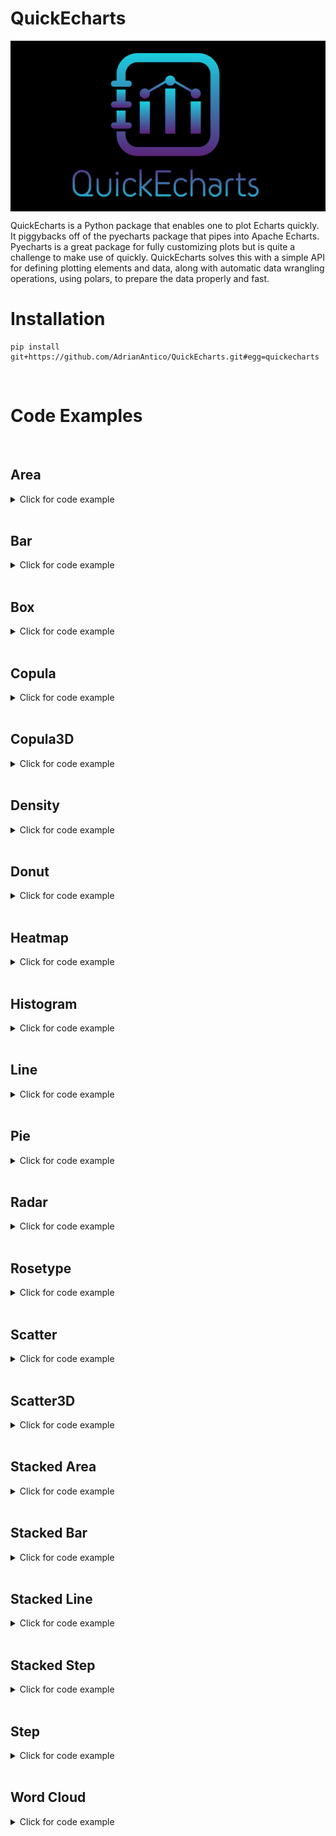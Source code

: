 # QuickEcharts

<img src="https://github.com/AdrianAntico/QuickEcharts/blob/main/QuickEcharts/Images/Logo.PNG" align="center" width="800" />

QuickEcharts is a Python package that enables one to plot Echarts quickly. It piggybacks off of the pyecharts package that pipes into Apache Echarts. Pyecharts is a great package for fully customizing plots but is quite a challenge to make use of quickly. QuickEcharts solves this with a simple API for defining plotting elements and data, along with automatic data wrangling operations, using polars, to prepare the data properly and fast.

# Installation
```
pip install git+https://github.com/AdrianAntico/QuickEcharts.git#egg=quickecharts
```

<br>

# Code Examples

<br>

## Area

<details><summary>Click for code example</summary>

```python
# Environment
import pkg_resources
import polars as pl
from QuickEcharts import Charts
from pyecharts.globals import CurrentConfig, NotebookType 
CurrentConfig.NOTEBOOK_TYPE = 'jupyter_lab'

# Pull Data from Package
FilePath = pkg_resources.resource_filename('QuickEcharts', 'datasets/FakeBevData.csv')
data = pl.read_csv(FilePath)

p1 = Charts.Area(
  dt = data,
  PreAgg = False,
  YVar = 'Daily Liters',
  XVar = 'Date',
  GroupVar = None,
  FacetRows = 1,
  FacetCols = 1,
  FacetLevels = None,
  AggMethod = 'sum',
  YVarTrans = "Identity",
  RenderHTML = False,
  GradientColor1 = '#c812ca',
  GradientColor2 = '#123fed0d',
  LineWidth = 2,
  Symbol = "emptyCircle",
  ShowLabels = False,
  LabelPosition = "top",
  Title = 'Area Plot',
  TitleColor = "#fff",
  TitleFontSize = 20,
  SubTitle = None,
  SubTitleColor = "#fff",
  SubTitleFontSize = 12,
  AxisPointerType = 'cross',
  YAxisTitle = None,
  YAxisNameLocation = 'middle',
  YAxisNameGap = 70,
  XAxisTitle = 'Date',
  XAxisNameLocation = 'middle',
  XAxisNameGap = 42,
  Theme = 'wonderland',
  Legend = 'right',
  LegendPosRight = '0%',
  LegendPosTop = '15%',
  ToolBox = True,
  Brush = True,
  DataZoom = True,
  VerticalLine = None,
  VerticalLineName = 'Line Name',
  HorizontalLine = None,
  HorizontalLineName = 'Line Name')

# Needed to display
p1.load_javascript()
p1.render_notebook()
```

<img src="https://github.com/AdrianAntico/QuickEcharts/blob/main/QuickEcharts/Images/Area.PNG" align="center" width="800" />


```python
# Environment
import pkg_resources
import polars as pl
from QuickEcharts import Charts
from pyecharts.globals import CurrentConfig, NotebookType 
CurrentConfig.NOTEBOOK_TYPE = 'jupyter_lab'

# Pull Data from Package
FilePath = pkg_resources.resource_filename('QuickEcharts', 'datasets/FakeBevData.csv')
data = pl.read_csv(FilePath)

# Create Plot in Jupyter Lab
p1 = Charts.Area(
  dt = data,
  PreAgg = False,
  YVar = 'Daily Liters',
  XVar = 'Date',
  GroupVar = 'Brand',
  FacetRows = 1,
  FacetCols = 1,
  FacetLevels = None,
  AggMethod = 'sum',
  YVarTrans = "Identity",
  RenderHTML = False,
  GradientColor1 = '#c812ca',
  GradientColor2 = '#123fed0d',
  LineWidth = 2,
  Symbol = "emptyCircle",
  ShowLabels = False,
  LabelPosition = "top",
  Title = 'Area Plot',
  TitleColor = "#fff",
  TitleFontSize = 20,
  SubTitle = None,
  SubTitleColor = "#fff",
  SubTitleFontSize = 12,
  AxisPointerType = 'cross',
  YAxisTitle = None,
  YAxisNameLocation = 'middle',
  YAxisNameGap = 70,
  XAxisTitle = 'Date',
  XAxisNameLocation = 'middle',
  XAxisNameGap = 42,
  Theme = 'wonderland',
  Legend = 'right',
  LegendPosRight = '0%',
  LegendPosTop = '15%',
  ToolBox = True,
  Brush = True,
  DataZoom = True,
  VerticalLine = None,
  VerticalLineName = 'Line Name',
  HorizontalLine = None,
  HorizontalLineName = 'Line Name')

# Needed to display
p1.load_javascript()
p1.render_notebook()
```

<img src="https://github.com/AdrianAntico/QuickEcharts/blob/main/QuickEcharts/Images/Area_GroupVar.PNG" align="center" width="800" />

```python
# Environment
import pkg_resources
import polars as pl
from QuickEcharts import Charts
from pyecharts.globals import CurrentConfig, NotebookType 
CurrentConfig.NOTEBOOK_TYPE = 'jupyter_lab'

# Pull Data from Package
FilePath = pkg_resources.resource_filename('QuickEcharts', 'datasets/FakeBevData.csv')
data = pl.read_csv(FilePath)

# Create Plot in Jupyter Lab
p1 = Charts.Area(
  dt = data,
  PreAgg = False,
  YVar = 'Daily Liters',
  XVar = 'Date',
  GroupVar = 'Brand',
  FacetRows = 2,
  FacetCols = 2,
  FacetLevels = None,
  AggMethod = 'sum',
  YVarTrans = "Identity",
  RenderHTML = False,
  GradientColor1 = '#c812ca',
  GradientColor2 = '#123fed0d',
  LineWidth = 2,
  Symbol = "emptyCircle",
  ShowLabels = False,
  LabelPosition = "top",
  Title = 'Area Plot',
  TitleColor = "#fff",
  TitleFontSize = 20,
  SubTitle = None,
  SubTitleColor = "#fff",
  SubTitleFontSize = 12,
  AxisPointerType = 'cross',
  YAxisTitle = None,
  YAxisNameLocation = 'middle',
  YAxisNameGap = 70,
  XAxisTitle = 'Date',
  XAxisNameLocation = 'middle',
  XAxisNameGap = 42,
  Theme = 'wonderland',
  Legend = 'right',
  LegendPosRight = '0%',
  LegendPosTop = '15%',
  ToolBox = True,
  Brush = True,
  DataZoom = True,
  VerticalLine = None,
  VerticalLineName = 'Line Name',
  HorizontalLine = None,
  HorizontalLineName = 'Line Name')

# Needed to display
p1.load_javascript()
p1.render_notebook()
```

<img src="https://github.com/AdrianAntico/QuickEcharts/blob/main/QuickEcharts/Images/Area_Facet.PNG" align="center" width="800" />

</details>

<br>

## Bar

<details><summary>Click for code example</summary>

```python
# Environment
import pkg_resources
import polars as pl
from QuickEcharts import Charts
from pyecharts.globals import CurrentConfig, NotebookType 
CurrentConfig.NOTEBOOK_TYPE = 'jupyter_lab'

# Pull Data from Package
FilePath = "C:/Users/Bizon/Documents/GitHub/rappwd/FakeBevData.csv"
data = pl.read_csv(FilePath)

# Create Plot in Jupyter Lab
p1 = Bar(
  dt = data,
  PreAgg = False,
  YVar = 'Daily Liters',
  XVar = 'Date',
  GroupVar = None,
  FacetCols = 1,
  FacetRows = 1,
  AggMethod = 'sum',
  YVarTrans = "Identity",
  RenderHTML = False,
  ShowLabels = False,
  LabelPosition = "top",
  Title = 'Bar Plot',
  TitleColor = "#fff",
  TitleFontSize = 20,
  SubTitle = None,
  SubTitleColor = "#fff",
  SubTitleFontSize = 12,
  AxisPointerType = 'cross',
  YAxisTitle = 'Daily Liters',
  YAxisNameLocation = 'middle',
  YAxisNameGap = 70,
  XAxisTitle = 'Date',
  XAxisNameLocation = 'middle',
  XAxisNameGap = 42,
  Theme = 'wonderland',
  Legend = 'top',
  LegendPosRight = '0%',
  LegendPosTop = '15%',
  ToolBox = True,
  Brush = True,
  DataZoom = True,
  VerticalLine = None,
  VerticalLineName = 'Line Name',
  HorizontalLine = None,
  HorizontalLineName = 'Line Name')

# Needed to display
p1.load_javascript()
p1.render_notebook()
```

<img src="https://github.com/AdrianAntico/QuickEcharts/blob/main/QuickEcharts/Images/Bar.PNG" align="center" width="800" />


```python
# Environment
import pkg_resources
import polars as pl
from QuickEcharts import Charts
from pyecharts.globals import CurrentConfig, NotebookType 
CurrentConfig.NOTEBOOK_TYPE = 'jupyter_lab'

# Pull Data from Package
FilePath = "C:/Users/Bizon/Documents/GitHub/rappwd/FakeBevData.csv"
data = pl.read_csv(FilePath)

# Create Plot in Jupyter Lab
p1 = Bar(
  dt = data,
  PreAgg = False,
  YVar = 'Daily Liters',
  XVar = 'Date',
  GroupVar = 'Brand',
  FacetCols = 1,
  FacetRows = 1,
  AggMethod = 'sum',
  YVarTrans = "Identity",
  RenderHTML = False,
  ShowLabels = False,
  LabelPosition = "top",
  Title = 'Bar Plot',
  TitleColor = "#fff",
  TitleFontSize = 20,
  SubTitle = None,
  SubTitleColor = "#fff",
  SubTitleFontSize = 12,
  AxisPointerType = 'cross',
  YAxisTitle = 'Daily Liters',
  YAxisNameLocation = 'middle',
  YAxisNameGap = 70,
  XAxisTitle = 'Date',
  XAxisNameLocation = 'middle',
  XAxisNameGap = 42,
  Theme = 'wonderland',
  Legend = 'top',
  LegendPosRight = '0%',
  LegendPosTop = '15%',
  ToolBox = True,
  Brush = True,
  DataZoom = True,
  VerticalLine = None,
  VerticalLineName = 'Line Name',
  HorizontalLine = None,
  HorizontalLineName = 'Line Name')

# Needed to display
p1.load_javascript()
p1.render_notebook()
```

<img src="https://github.com/AdrianAntico/QuickEcharts/blob/main/QuickEcharts/Images/Bar_GroupVar.PNG" align="center" width="800" />



```python
# Environment
import pkg_resources
import polars as pl
from QuickEcharts import Charts
from pyecharts.globals import CurrentConfig, NotebookType 
CurrentConfig.NOTEBOOK_TYPE = 'jupyter_lab'

# Pull Data from Package
FilePath = "C:/Users/Bizon/Documents/GitHub/rappwd/FakeBevData.csv"
data = pl.read_csv(FilePath)

# Create Plot in Jupyter Lab
p1 = Bar(
  dt = data,
  PreAgg = False,
  YVar = 'Daily Liters',
  XVar = 'Date',
  GroupVar = 'Brand',
  FacetCols = 2,
  FacetRows = 2,
  AggMethod = 'sum',
  YVarTrans = "Identity",
  RenderHTML = False,
  ShowLabels = False,
  LabelPosition = "top",
  Title = 'Bar Plot',
  TitleColor = "#fff",
  TitleFontSize = 20,
  SubTitle = None,
  SubTitleColor = "#fff",
  SubTitleFontSize = 12,
  AxisPointerType = 'cross',
  YAxisTitle = 'Daily Liters',
  YAxisNameLocation = 'middle',
  YAxisNameGap = 70,
  XAxisTitle = 'Date',
  XAxisNameLocation = 'middle',
  XAxisNameGap = 42,
  Theme = 'wonderland',
  Legend = 'top',
  LegendPosRight = '0%',
  LegendPosTop = '15%',
  ToolBox = True,
  Brush = True,
  DataZoom = True,
  VerticalLine = None,
  VerticalLineName = 'Line Name',
  HorizontalLine = None,
  HorizontalLineName = 'Line Name')

# Needed to display
p1.load_javascript()
p1.render_notebook()
```

<img src="https://github.com/AdrianAntico/QuickEcharts/blob/main/QuickEcharts/Images/Bar_Facet.PNG" align="center" width="800" />

</details>


<br>

## Box

<details><summary>Click for code example</summary>

```python
# Environment
import pkg_resources
import polars as pl
from QuickEcharts import Charts
from pyecharts.globals import CurrentConfig, NotebookType 
CurrentConfig.NOTEBOOK_TYPE = 'jupyter_lab'

# Pull Data from Package
FilePath = "C:/Users/Bizon/Documents/GitHub/rappwd/FakeBevData.csv"
data = pl.read_csv(FilePath)

# Create Plot in Jupyter Lab
p1 = Charts.BoxPlot(
  dt = data,
  SampleSize = 100000,
  YVar = 'Daily Liters',
  GroupVar = 'Brand',
  YVarTrans = "logmin",
  FlipAxis = False,
  RenderHTML = False,
  Title = 'Box Plot',
  TitleColor = "#fff",
  TitleFontSize = 20,
  SubTitle = None,
  SubTitleColor = "#fff",
  SubTitleFontSize = 12,
  AxisPointerType = 'cross',
  YAxisTitle = None,
  YAxisNameLocation = 'middle',
  YAxisNameGap = 42,
  XAxisTitle = None,
  XAxisNameLocation = 'middle',
  XAxisNameGap = 42,
  Theme = 'wonderland',
  Legend = None,
  LegendPosRight = '0%',
  LegendPosTop = '5%',
  ToolBox = True,
  Brush = True,
  DataZoom = True,
  HorizontalLine = None,
  HorizontalLineName = 'Line Name')

# Needed to display
p1.load_javascript()
p1.render_notebook()
```

<img src="https://github.com/AdrianAntico/QuickEcharts/blob/main/QuickEcharts/Images/Boxplot.PNG" align="center" width="800" />

</details>


<br>

## Copula

<details><summary>Click for code example</summary>

```python
# Environment
import pkg_resources
import polars as pl
from QuickEcharts import Charts
from pyecharts.globals import CurrentConfig, NotebookType 
CurrentConfig.NOTEBOOK_TYPE = 'jupyter_lab'

import polars as pl
FilePath = "C:/Users/Bizon/Documents/GitHub/rappwd/FakeBevData.csv"
data = pl.read_csv(FilePath)

# Create plot
p1 = Charts.Copula(
  dt = data,
  SampleSize = 15000,
  YVar = 'Daily Liters',
  XVar = 'Daily Units',
  GroupVar = None,
  FacetRows = 2,
  FacetCols = 2,
  FacetLevels = None,
  AggMethod = 'mean',
  RenderHTML = False,
  LineWidth = 2,
  Symbol = "emptyCircle",
  SymbolSize = 2,
  ShowLabels = False,
  LabelPosition = "top",
  Title = 'Copula Plot',
  TitleColor = "#fff",
  TitleFontSize = 20,
  SubTitle = None,
  SubTitleColor = "#fff",
  SubTitleFontSize = 10,
  AxisPointerType = 'cross',
  YAxisTitle = 'Daily Liters',
  YAxisNameLocation = 'end',
  YAxisNameGap = 15,
  XAxisTitle = 'Daily Units',
  XAxisNameLocation = 'end',
  XAxisNameGap = 10,
  Theme = 'wonderland',
  Legend = 'top',
  LegendPosRight = '0%',
  LegendPosTop = '5%',
  ToolBox = True,
  Brush = True,
  DataZoom = True,
  VerticalLine = None,
  VerticalLineName = 'Line Name',
  HorizontalLine = None,
  HorizontalLineName = 'Line Name')

c.load_javascript()
c.render_notebook()
```

<img src="https://github.com/AdrianAntico/QuickEcharts/blob/main/QuickEcharts/Images/Copula.PNG" align="center" width="800" />


```python
# Environment
import pkg_resources
import polars as pl
from QuickEcharts import Charts
from pyecharts.globals import CurrentConfig, NotebookType 
CurrentConfig.NOTEBOOK_TYPE = 'jupyter_lab'

import polars as pl
FilePath = "C:/Users/Bizon/Documents/GitHub/rappwd/FakeBevData.csv"
data = pl.read_csv(FilePath)

# Create plot
p1 = Charts.Copula(
  dt = data,
  SampleSize = 15000,
  YVar = 'Daily Liters',
  XVar = 'Daily Units',
  GroupVar = 'Brand',
  FacetRows = 1,
  FacetCols = 1,
  FacetLevels = None,
  AggMethod = 'mean',
  RenderHTML = False,
  LineWidth = 2,
  Symbol = "emptyCircle",
  SymbolSize = 2,
  ShowLabels = False,
  LabelPosition = "top",
  Title = 'Copula Plot',
  TitleColor = "#fff",
  TitleFontSize = 20,
  SubTitle = None,
  SubTitleColor = "#fff",
  SubTitleFontSize = 10,
  AxisPointerType = 'cross',
  YAxisTitle = 'Daily Liters',
  YAxisNameLocation = 'end',
  YAxisNameGap = 15,
  XAxisTitle = 'Daily Units',
  XAxisNameLocation = 'end',
  XAxisNameGap = 10,
  Theme = 'wonderland',
  Legend = 'right',
  LegendPosRight = '0%',
  LegendPosTop = '5%',
  ToolBox = True,
  Brush = True,
  DataZoom = True,
  VerticalLine = None,
  VerticalLineName = 'Line Name',
  HorizontalLine = None,
  HorizontalLineName = 'Line Name')

c.load_javascript()
c.render_notebook()
```

<img src="https://github.com/AdrianAntico/QuickEcharts/blob/main/QuickEcharts/Images/Copula_GroupVar.PNG" align="center" width="800" />


```python
# Environment
import pkg_resources
import polars as pl
from QuickEcharts import Charts
from pyecharts.globals import CurrentConfig, NotebookType 
CurrentConfig.NOTEBOOK_TYPE = 'jupyter_lab'

import polars as pl
FilePath = "C:/Users/Bizon/Documents/GitHub/rappwd/FakeBevData.csv"
data = pl.read_csv(FilePath)

# Create plot
p1 = Charts.Copula(
  dt = data,
  SampleSize = 15000,
  YVar = 'Daily Liters',
  XVar = 'Daily Units',
  GroupVar = 'Brand',
  FacetRows = 2,
  FacetCols = 2,
  FacetLevels = None,
  AggMethod = 'mean',
  RenderHTML = False,
  LineWidth = 2,
  Symbol = "emptyCircle",
  SymbolSize = 2,
  ShowLabels = False,
  LabelPosition = "top",
  Title = 'Copula Plot',
  TitleColor = "#fff",
  TitleFontSize = 20,
  SubTitle = None,
  SubTitleColor = "#fff",
  SubTitleFontSize = 10,
  AxisPointerType = 'cross',
  YAxisTitle = 'Daily Liters',
  YAxisNameLocation = 'end',
  YAxisNameGap = 15,
  XAxisTitle = 'Daily Units',
  XAxisNameLocation = 'end',
  XAxisNameGap = 10,
  Theme = 'wonderland',
  Legend = 'top',
  LegendPosRight = '0%',
  LegendPosTop = '5%',
  ToolBox = True,
  Brush = True,
  DataZoom = True,
  VerticalLine = None,
  VerticalLineName = 'Line Name',
  HorizontalLine = None,
  HorizontalLineName = 'Line Name')

c.load_javascript()
c.render_notebook()
```

<img src="https://github.com/AdrianAntico/QuickEcharts/blob/main/QuickEcharts/Images/Copula_Facet.PNG" align="center" width="800" />

</details>


<br>


## Copula3D

<details><summary>Click for code example</summary>

```python
# Environment
import pkg_resources
import polars as pl
from QuickEcharts import Charts
from pyecharts.globals import CurrentConfig, NotebookType 
CurrentConfig.NOTEBOOK_TYPE = 'jupyter_lab'

# Get data
import polars as pl
FilePath = "C:/Users/Bizon/Documents/GitHub/rappwd/FakeBevData.csv"
data = pl.read_csv(FilePath)

# Build Plot
p1 = Charts.Copula3D(
  dt = data,
  SampleSize = 15000,
  YVar = 'Daily Liters',
  XVar = 'Daily Units',
  ZVar = 'Daily Margin',
  ColorMapVar = "ZVar",
  AggMethod = 'mean',
  RenderHTML = False,
  SymbolSize = 6)

p1.load_javascript()
p1.render_notebook()
```

<img src="https://github.com/AdrianAntico/QuickEcharts/blob/main/QuickEcharts/Images/Copula3D.PNG" align="center" width="800" />

</details>


<br>

## Density

<details><summary>Click for code example</summary>

```python

# Environment
import pkg_resources
import polars as pl
from QuickEcharts import Charts
from pyecharts.globals import CurrentConfig, NotebookType 
CurrentConfig.NOTEBOOK_TYPE = 'jupyter_lab'

# Pull Data from Package
FilePath = "C:/Users/Bizon/Documents/GitHub/rappwd/FakeBevData.csv"
data = pl.read_csv(FilePath)

# Create Plot in Jupyter Lab
p1 = Charts.Density(
  dt = data,
  SampleSize = 100000,
  YVar = "Daily Liters",
  GroupVar = None,
  FacetRows = 2,
  FacetCols = 2,
  FacetLevels = None,
  YVarTrans = "sqrt",
  LineWidth = 1,
  FillOpacity = 0.75,
  RenderHTML = False,
  Title = 'Density Plot',
  TitleColor = "#fff",
  TitleFontSize = 20,
  SubTitle = None,
  SubTitleColor = "#fff",
  SubTitleFontSize = 12,
  XAxisTitle = 'Daily Liters Buckets',
  XAxisNameLocation = 'middle',
  XAxisNameGap = 42,
  Theme = 'macarons',
  Legend = 'top',
  LegendPosRight = '0%',
  LegendPosTop = '15%',
  ToolBox = True,
  Brush = True,
  DataZoom = True,
  VerticalLine = 35,
  VerticalLineName = "Xaxis Value",
  HorizontalLine = 45000,
  HorizontalLineName = 'Yaxis Value')

# Needed to display
p1.load_javascript()
p1.render_notebook()

```

<img src="https://github.com/AdrianAntico/QuickEcharts/blob/main/QuickEcharts/Images/Density.PNG" align="center" width="800" />


```python
# Environment
import pkg_resources
import polars as pl
from QuickEcharts import Charts
from pyecharts.globals import CurrentConfig, NotebookType 
CurrentConfig.NOTEBOOK_TYPE = 'jupyter_lab'

# Pull Data from Package
FilePath = "C:/Users/Bizon/Documents/GitHub/rappwd/FakeBevData.csv"
data = pl.read_csv(FilePath)

# Create Plot in Jupyter Lab
p1 = Charts.Density(
  dt = data,
  SampleSize = 100000,
  YVar = "Daily Liters",
  GroupVar = 'Brand',
  FacetRows = 2,
  FacetCols = 2,
  FacetLevels = None,
  YVarTrans = "sqrt",
  LineWidth = 1,
  FillOpacity = 0.75,
  RenderHTML = False,
  Title = 'Density Plot',
  TitleColor = "#fff",
  TitleFontSize = 20,
  SubTitle = None,
  SubTitleColor = "#fff",
  SubTitleFontSize = 12,
  XAxisTitle = 'Daily Liters Buckets',
  XAxisNameLocation = 'middle',
  XAxisNameGap = 42,
  Theme = 'macarons',
  Legend = 'top',
  LegendPosRight = '0%',
  LegendPosTop = '15%',
  ToolBox = True,
  Brush = True,
  DataZoom = True,
  VerticalLine = 35,
  VerticalLineName = "Xaxis Value",
  HorizontalLine = 45000,
  HorizontalLineName = 'Yaxis Value')

# Needed to display
p1.load_javascript()
p1.render_notebook()
```

<img src="https://github.com/AdrianAntico/QuickEcharts/blob/main/QuickEcharts/Images/Density_Facet.PNG" align="center" width="800" />

</details>

<br>

## Donut

<details><summary>Click for code example</summary>

```python
# Environment
import pkg_resources
import polars as pl
from QuickEcharts import Charts
from pyecharts.globals import CurrentConfig, NotebookType 
CurrentConfig.NOTEBOOK_TYPE = 'jupyter_lab'

# Pull Data from Package
FilePath = "C:/Users/Bizon/Documents/GitHub/rappwd/FakeBevData.csv"
data = pl.read_csv(FilePath)

# Create Plot in Jupyter Lab
p1 = Charts.Donut(
  dt = data,
  PreAgg = False,
  YVar = 'Daily Liters',
  GroupVar = 'Brand',
  AggMethod = 'count',
  YVarTrans = "Identity",
  RenderHTML = False,
  Title = 'Donut Chart',
  TitleColor = "#fff",
  TitleFontSize = 20,
  SubTitle = None,
  SubTitleColor = "#fff",
  SubTitleFontSize = 12,
  Theme = 'wonderland',
  Legend = None,
  LegendPosRight = '0%',
  LegendPosTop = '5%')

# Needed to display
p1.load_javascript()
p1.render_notebook()
```

<img src="https://github.com/AdrianAntico/QuickEcharts/blob/main/QuickEcharts/Images/Donut.PNG" align="center" width="800" />

</details>


<br>


## Heatmap

<details><summary>Click for code example</summary>

```python
# Environment
import pkg_resources
import polars as pl
from QuickEcharts import Charts
from pyecharts.globals import CurrentConfig, NotebookType 
CurrentConfig.NOTEBOOK_TYPE = 'jupyter_lab'

# Pull Data from Package
FilePath = "C:/Users/Bizon/Documents/GitHub/rappwd/FakeBevData.csv"
data = pl.read_csv(FilePath)

# Create Plot in Jupyter Lab
p1 = Heatmap(
  dt = data,
  PreAgg = False,
  YVar = 'Brand',
  XVar = 'Category',
  MeasureVar = 'Daily Liters',
  AggMethod = 'mean',
  MeasureVarTrans = "Identity",
  RenderHTML = False,
  ShowLabels = False,
  LabelPosition = "top",
  LabelColor = "#fff",
  Title = 'Heatmap',
  TitleColor = "#fff",
  TitleFontSize = 20,
  SubTitle = None,
  SubTitleColor = "#fff",
  SubTitleFontSize = 12,
  AxisPointerType = 'cross',
  YAxisTitle = 'Brand',
  YAxisNameLocation = 'end',
  YAxisNameGap = 10,
  XAxisTitle = 'Category',
  XAxisNameLocation = 'middle',
  XAxisNameGap = 42,
  Theme = 'purple-passion',
  Legend = 'top',
  LegendPosRight = '0%',
  LegendPosTop = '5%',
  ToolBox = True,
  Brush = True,
  DataZoom = True)

# Needed to display
p1.load_javascript()
p1.render_notebook()
```

<img src="https://github.com/AdrianAntico/QuickEcharts/blob/main/QuickEcharts/Images/Heatmap.PNG" align="center" width="800" />

</details>


<br>


## Histogram

<details><summary>Click for code example</summary>

```python
# Environment
import pkg_resources
import polars as pl
from QuickEcharts import Charts
from pyecharts.globals import CurrentConfig, NotebookType 
CurrentConfig.NOTEBOOK_TYPE = 'jupyter_lab'

# Pull Data from Package
FilePath = pkg_resources.resource_filename('QuickEcharts', 'datasets/FakeBevData.csv')
data = pl.read_csv(FilePath)

# Create Plot in Jupyter Lab
p1 = Charts.Histogram(
  dt = data,
  SampleSize = 100000,
  YVar = "Daily Liters",
  GroupVar = None,
  FacetRows = 1,
  FacetCols = 1,
  FacetLevels = None,
  YVarTrans = "sqrt",
  RenderHTML = False,
  Theme = 'wonderland',
  Title = 'Histogram',
  TitleColor = "#fff",
  TitleFontSize = 20,
  SubTitle = None,
  SubTitleColor = "#fff",
  SubTitleFontSize = 12,
  XAxisTitle = 'Daily Liters Buckets',
  XAxisNameLocation = 'middle',
  XAxisNameGap = 42,
  NumberBins = 20,
  CategoryGap = "10%",
  Legend = None,
  LegendPosRight = '0%',
  LegendPosTop = '5%',
  ToolBox = True,
  Brush = True,
  DataZoom = True,
  VerticalLine = None,
  VerticalLineName = 'Line Name',
  HorizonalLine = 500,
  HorizonalLineName = 'Yaxis Value')

# Needed to display
p1.load_javascript()
p1.render_notebook()
```

<img src="https://github.com/AdrianAntico/QuickEcharts/blob/main/QuickEcharts/Images/Histogram.PNG" align="center" width="800" />


```python
# Environment
import pkg_resources
import polars as pl
from QuickEcharts import Charts
from pyecharts.globals import CurrentConfig, NotebookType 
CurrentConfig.NOTEBOOK_TYPE = 'jupyter_lab'

# Pull Data from Package
FilePath = pkg_resources.resource_filename('QuickEcharts', 'datasets/FakeBevData.csv')
data = pl.read_csv(FilePath)

# Create Plot in Jupyter Lab
p1 = Charts.Histogram(
  Notebook = 'jupyter_lab',
  dt = data,
  SampleSize = 100000,
  YVar = "Daily Liters",
  GroupVar = 'Brand',
  FacetRows = 2,
  FacetCols = 2,
  FacetLevels = None,
  YVarTrans = "sqrt",
  Title = 'Histogram',
  TitleColor = "#fff",
  TitleFontSize = 20,
  SubTitle = None,
  SubTitleColor = "#fff",
  SubTitleFontSize = 12,
  XAxisTitle = 'Daily Liters Buckets',
  XAxisNameLocation = 'middle',
  XAxisNameGap = 42,
  Theme = 'wonderland',
  NumberBins = 20,
  CategoryGap = "10%",
  Legend = None,
  LegendPosRight = '0%',
  LegendPosTop = '5%',
  ToolBox = True,
  Brush = True,
  DataZoom = True,
  VerticalLine = None,
  VerticalLineName = 'Line Name',
  HorizonalLine = 500,
  HorizonalLineName = 'Yaxis Value')

# Needed to display
p1.load_javascript()
p1.render_notebook()
```

<img src="https://github.com/AdrianAntico/QuickEcharts/blob/main/QuickEcharts/Images/Histogram_Facet.PNG" align="center" width="800" />

</details>

<br>


## Line

<details><summary>Click for code example</summary>

```python
# Environment
import pkg_resources
import polars as pl
from QuickEcharts import Charts
from pyecharts.globals import CurrentConfig, NotebookType 
CurrentConfig.NOTEBOOK_TYPE = 'jupyter_lab'

# Pull Data from Package
FilePath = pkg_resources.resource_filename('QuickEcharts', 'datasets/FakeBevData.csv')
data = pl.read_csv(FilePath)

# Create Plot in Jupyter Lab
p1 = Charts.Line(
  dt = data,
  PreAgg = False,
  YVar = ['Daily Liters', 'Daily Margin', 'Daily Revenue', 'Daily Units'],
  XVar = 'Date',
  GroupVar = None,
  FacetRows = 1,
  FacetCols = 1,
  FacetLevels = None,
  AggMethod = 'sum',
  YVarTrans = "Identity",
  RenderHTML = False,
  SmoothLine = True,
  LineWidth = 2,
  Symbol = "emptyCircle",
  ShowLabels = False,
  LabelPosition = "top",
  Title = 'Line Plot',
  TitleColor = "#fff",
  TitleFontSize = 20,
  SubTitle = None,
  SubTitleColor = "#fff",
  SubTitleFontSize = 12,
  AxisPointerType = 'cross',
  YAxisTitle = None,
  YAxisNameLocation = 'middle',
  YAxisNameGap = 70,
  XAxisTitle = 'Date',
  XAxisNameLocation = 'middle',
  XAxisNameGap = 42,
  Theme = 'wonderland',
  Legend = 'right',
  LegendPosRight = '0%',
  LegendPosTop = '15%',
  ToolBox = True,
  Brush = True,
  DataZoom = True,
  VerticalLine = None,
  VerticalLineName = 'Line Name',
  HorizontalLine = None,
  HorizontalLineName = 'Line Name')

# Needed to display
p1.load_javascript()
p1.render_notebook()
```

<img src="https://github.com/AdrianAntico/QuickEcharts/blob/main/QuickEcharts/Images/Line_MultiYVar.PNG" align="center" width="800" />


```python
# Environment
import pkg_resources
import polars as pl
from QuickEcharts import Charts
from pyecharts.globals import CurrentConfig, NotebookType 
CurrentConfig.NOTEBOOK_TYPE = 'jupyter_lab'

# Pull Data from Package
FilePath = pkg_resources.resource_filename('QuickEcharts', 'datasets/FakeBevData.csv')
data = pl.read_csv(FilePath)

# Create Plot in Jupyter Lab
p1 = Charts.Line(
  dt = data,
  PreAgg = False,
  YVar = 'Daily Liters',
  XVar = 'Date',
  GroupVar = 'Brand',
  FacetRows = 1,
  FacetCols = 1,
  FacetLevels = None,
  AggMethod = 'sum',
  YVarTrans = "Identity",
  RenderHTML = False,
  SmoothLine = True,
  LineWidth = 2,
  Symbol = "emptyCircle",
  ShowLabels = False,
  LabelPosition = "top",
  Title = 'Line Plot',
  TitleColor = "#fff",
  TitleFontSize = 20,
  SubTitle = None,
  SubTitleColor = "#fff",
  SubTitleFontSize = 12,
  AxisPointerType = 'cross',
  YAxisTitle = None,
  YAxisNameLocation = 'middle',
  YAxisNameGap = 70,
  XAxisTitle = 'Date',
  XAxisNameLocation = 'middle',
  XAxisNameGap = 42,
  Theme = 'wonderland',
  Legend = 'right',
  LegendPosRight = '0%',
  LegendPosTop = '15%',
  ToolBox = True,
  Brush = True,
  DataZoom = True,
  VerticalLine = None,
  VerticalLineName = 'Line Name',
  HorizontalLine = None,
  HorizontalLineName = 'Line Name')

# Needed to display
p1.load_javascript()
p1.render_notebook()
```

<img src="https://github.com/AdrianAntico/QuickEcharts/blob/main/QuickEcharts/Images/Line_GroupVar.PNG" align="center" width="800" />

```python
# Environment
import pkg_resources
import polars as pl
from QuickEcharts import Charts
from pyecharts.globals import CurrentConfig, NotebookType 
CurrentConfig.NOTEBOOK_TYPE = 'jupyter_lab'

# Pull Data from Package
FilePath = pkg_resources.resource_filename('QuickEcharts', 'datasets/FakeBevData.csv')
data = pl.read_csv(FilePath)

# Create Plot in Jupyter Lab
p1 = Charts.Line(
  dt = data,
  PreAgg = False,
  YVar = 'Daily Liters',
  XVar = 'Date',
  GroupVar = 'Brand',
  FacetRows = 2,
  FacetCols = 2,
  FacetLevels = None,
  AggMethod = 'sum',
  YVarTrans = "Identity",
  RenderHTML = False,
  SmoothLine = True,
  LineWidth = 2,
  Symbol = "emptyCircle",
  ShowLabels = False,
  LabelPosition = "top",
  Title = 'Line Plot',
  TitleColor = "#fff",
  TitleFontSize = 20,
  SubTitle = None,
  SubTitleColor = "#fff",
  SubTitleFontSize = 12,
  AxisPointerType = 'cross',
  YAxisTitle = None,
  YAxisNameLocation = 'middle',
  YAxisNameGap = 70,
  XAxisTitle = 'Date',
  XAxisNameLocation = 'middle',
  XAxisNameGap = 42,
  Theme = 'wonderland',
  Legend = 'right',
  LegendPosRight = '0%',
  LegendPosTop = '15%',
  ToolBox = True,
  Brush = True,
  DataZoom = True,
  VerticalLine = None,
  VerticalLineName = 'Line Name',
  HorizontalLine = None,
  HorizontalLineName = 'Line Name')

# Needed to display
p1.load_javascript()
p1.render_notebook()
```

<img src="https://github.com/AdrianAntico/QuickEcharts/blob/main/QuickEcharts/Images/Line_Facet.PNG" align="center" width="800" />

</details>


<br>


## Pie

<details><summary>Click for code example</summary>

```python
# Environment
import pkg_resources
import polars as pl
from QuickEcharts import Charts
from pyecharts.globals import CurrentConfig, NotebookType 
CurrentConfig.NOTEBOOK_TYPE = 'jupyter_lab'

# Pull Data from Package
FilePath = "C:/Users/Bizon/Documents/GitHub/rappwd/FakeBevData.csv"
data = pl.read_csv(FilePath)

# Create Plot in Jupyter Lab
p1 = Charts.Pie(
  dt = data,
  PreAgg = False,
  YVar = 'Daily Liters',
  GroupVar = 'Brand',
  AggMethod = 'count',
  YVarTrans = "Identity",
  RenderHTML = False,
  Title = 'Pie Chart',
  TitleColor = "#fff",
  TitleFontSize = 20,
  SubTitle = None,
  SubTitleColor = "#fff",
  SubTitleFontSize = 12,
  Theme = 'wonderland',
  Legend = None,
  LegendPosRight = '0%',
  LegendPosTop = '5%')

# Needed to display
p1.load_javascript()
p1.render_notebook()
```

<img src="https://github.com/AdrianAntico/QuickEcharts/blob/main/QuickEcharts/Images/Pie.PNG" align="center" width="800" />

</details>

<br>

## Radar

<details><summary>Click for code example</summary>

```python
# Environment
import pkg_resources
import polars as pl
from QuickEcharts import Charts
from pyecharts.globals import CurrentConfig, NotebookType 
CurrentConfig.NOTEBOOK_TYPE = 'jupyter_lab'

import polars as pl
FilePath = "C:/Users/Bizon/Documents/GitHub/rappwd/FakeBevData.csv"
data = pl.read_csv(FilePath)

# Create Plot in Jupyter Lab
p1 = Charts.Radar(
  dt = data,
  YVar = 'Daily Liters',
  GroupVar = 'Brand',
  AggMethod = 'mean',
  YVarTrans = "Identity",
  RenderHTML = False,
  Title = 'Radar Chart',
  TitleColor = "#fff",
  TitleFontSize = 20,
  SubTitle = None,
  SubTitleColor = "#fff",
  SubTitleFontSize = 12,
  Theme = 'wonderland',
  LabelColor = '#fff',
  LineColors = ["#213f7f", "#00a6fb", "#22c0df", "#8e5fa8", "#ed1690"],
  Legend = None,
  LegendPosRight = '0%',
  LegendPosTop = '5%')

p1.load_javascript()
p1.render_notebook()
```

<img src="https://github.com/AdrianAntico/QuickEcharts/blob/main/QuickEcharts/Images/Radar.PNG" align="center" width="800" />

</details>

<br>

## Rosetype

<details><summary>Click for code example</summary>

```python
# Environment
import pkg_resources
import polars as pl
from QuickEcharts import Charts
from pyecharts.globals import CurrentConfig, NotebookType 
CurrentConfig.NOTEBOOK_TYPE = 'jupyter_lab'

# Pull Data from Package
FilePath = "C:/Users/Bizon/Documents/GitHub/rappwd/FakeBevData.csv"
data = pl.read_csv(FilePath)

# Create Plot in Jupyter Lab
p1 = Charts.Rosetype(
  dt = data,
  PreAgg = False,
  YVar = 'Daily Liters',
  GroupVar = 'Brand',
  AggMethod = 'count',
  YVarTrans = "Identity",
  RenderHTML = False,
  Type = "area",
  Radius = "55%",
  Title = 'Rosetype Chart',
  TitleColor = "#fff",
  TitleFontSize = 20,
  SubTitle = None,
  SubTitleColor = "#fff",
  SubTitleFontSize = 12,
  Theme = 'wonderland',
  Legend = None,
  LegendPosRight = '0%',
  LegendPosTop = '5%')

# Needed to display
p1.load_javascript()
p1.render_notebook()
```

<img src="https://github.com/AdrianAntico/QuickEcharts/blob/main/QuickEcharts/Images/Rosetype.PNG" align="center" width="800" />

</details>


<br>


## Scatter

<details><summary>Click for code example</summary>

```python
# Environment
import pkg_resources
import polars as pl
from QuickEcharts import Charts
from pyecharts.globals import CurrentConfig, NotebookType 
CurrentConfig.NOTEBOOK_TYPE = 'jupyter_lab'

import polars as pl
FilePath = "C:/Users/Bizon/Documents/GitHub/rappwd/FakeBevData.csv"
data = pl.read_csv(FilePath)

p1 = Charts.Scatter(
  dt = data,
  SampleSize = 15000,
  YVar = 'Daily Liters',
  XVar = 'Daily Units',
  GroupVar = None,
  FacetRows = 1,
  FacetCols = 1,
  FacetLevels = None,
  AggMethod = 'mean',
  YVarTrans = "Identity",
  XVarTrans = "Identity",
  RenderHTML = False,
  LineWidth = 2,
  Symbol = "emptyCircle",
  SymbolSize = 6,
  ShowLabels = False,
  LabelPosition = "top",
  Title = 'Scatter Plot',
  TitleColor = "#fff",
  TitleFontSize = 20,
  SubTitle = None,
  SubTitleColor = "#fff",
  SubTitleFontSize = 5,
  AxisPointerType = 'cross',
  YAxisTitle = 'Daily Liters',
  YAxisNameLocation = 'end',
  YAxisNameGap = 15,
  XAxisTitle = 'Daily Units',
  XAxisNameLocation = 'end',
  XAxisNameGap = 10,
  Theme = 'wonderland',
  Legend = 'right',
  LegendPosRight = '0%',
  LegendPosTop = '5%',
  ToolBox = True,
  Brush = True,
  DataZoom = True,
  VerticalLine = None,
  VerticalLineName = 'Line Name',
  HorizontalLine = None,
  HorizontalLineName = 'Line Name')

p1.load_javascript()
p1.render_notebook()
```

<img src="https://github.com/AdrianAntico/QuickEcharts/blob/main/QuickEcharts/Images/Scatter.PNG" align="center" width="800" />


```python
# Environment
import pkg_resources
import polars as pl
from QuickEcharts import Charts
from pyecharts.globals import CurrentConfig, NotebookType 
CurrentConfig.NOTEBOOK_TYPE = 'jupyter_lab'

import polars as pl
FilePath = "C:/Users/Bizon/Documents/GitHub/rappwd/FakeBevData.csv"
data = pl.read_csv(FilePath)

p1 = Charts.Scatter(
  dt = data,
  SampleSize = 15000,
  YVar = 'Daily Liters',
  XVar = 'Daily Units',
  GroupVar = 'Brand',
  FacetRows = 1,
  FacetCols = 1,
  FacetLevels = None,
  AggMethod = 'mean',
  YVarTrans = "Identity",
  XVarTrans = "Identity",
  RenderHTML = False,
  LineWidth = 2,
  Symbol = "emptyCircle",
  SymbolSize = 6,
  ShowLabels = False,
  LabelPosition = "top",
  Title = 'Scatter Plot',
  TitleColor = "#fff",
  TitleFontSize = 20,
  SubTitle = None,
  SubTitleColor = "#fff",
  SubTitleFontSize = 5,
  AxisPointerType = 'cross',
  YAxisTitle = 'Daily Liters',
  YAxisNameLocation = 'end',
  YAxisNameGap = 15,
  XAxisTitle = 'Daily Units',
  XAxisNameLocation = 'end',
  XAxisNameGap = 10,
  Theme = 'wonderland',
  Legend = 'right',
  LegendPosRight = '0%',
  LegendPosTop = '5%',
  ToolBox = True,
  Brush = True,
  DataZoom = True,
  VerticalLine = None,
  VerticalLineName = 'Line Name',
  HorizontalLine = None,
  HorizontalLineName = 'Line Name')

p1.load_javascript()
p1.render_notebook()
```

<img src="https://github.com/AdrianAntico/QuickEcharts/blob/main/QuickEcharts/Images/Scatter_GroupVar.PNG" align="center" width="800" />


```python
# Environment
import pkg_resources
import polars as pl
from QuickEcharts import Charts
from pyecharts.globals import CurrentConfig, NotebookType 
CurrentConfig.NOTEBOOK_TYPE = 'jupyter_lab'

import polars as pl
FilePath = "C:/Users/Bizon/Documents/GitHub/rappwd/FakeBevData.csv"
data = pl.read_csv(FilePath)

p1 = Charts.Scatter(
  dt = data,
  SampleSize = 15000,
  YVar = 'Daily Liters',
  XVar = 'Daily Units',
  GroupVar = 'Brand',
  FacetRows = 2,
  FacetCols = 2,
  FacetLevels = None,
  AggMethod = 'mean',
  YVarTrans = "Identity",
  XVarTrans = "Identity",
  RenderHTML = False,
  LineWidth = 2,
  Symbol = "emptyCircle",
  SymbolSize = 6,
  ShowLabels = False,
  LabelPosition = "top",
  Title = 'Scatter Plot',
  TitleColor = "#fff",
  TitleFontSize = 20,
  SubTitle = None,
  SubTitleColor = "#fff",
  SubTitleFontSize = 5,
  AxisPointerType = 'cross',
  YAxisTitle = 'Daily Liters',
  YAxisNameLocation = 'end',
  YAxisNameGap = 15,
  XAxisTitle = 'Daily Units',
  XAxisNameLocation = 'end',
  XAxisNameGap = 10,
  Theme = 'wonderland',
  Legend = 'right',
  LegendPosRight = '0%',
  LegendPosTop = '5%',
  ToolBox = True,
  Brush = True,
  DataZoom = True,
  VerticalLine = None,
  VerticalLineName = 'Line Name',
  HorizontalLine = None,
  HorizontalLineName = 'Line Name')

p1.load_javascript()
p1.render_notebook()
```

<img src="https://github.com/AdrianAntico/QuickEcharts/blob/main/QuickEcharts/Images/Scatter_Facet.PNG" align="center" width="800" />

</details>


<br>


## Scatter3D

<details><summary>Click for code example</summary>

```python
# Environment
import pkg_resources
import polars as pl
from QuickEcharts import Charts
from pyecharts.globals import CurrentConfig, NotebookType 
CurrentConfig.NOTEBOOK_TYPE = 'jupyter_lab'

# Get data
import polars as pl
FilePath = "C:/Users/Bizon/Documents/GitHub/rappwd/FakeBevData.csv"
data = pl.read_csv(FilePath)

# Build Plot
p1 = Charts.Scatter3D(
  dt = data,
  SampleSize = 15000,
  YVar = 'Daily Liters',
  XVar = 'Daily Units',
  ZVar = 'Daily Margin',
  ColorMapVar = "ZVar",
  AggMethod = 'mean',
  YVarTrans = "logmin",
  XVarTrans = "logmin",
  ZVarTrans = "logmin",
  RenderHTML = False,
  SymbolSize = 6)

p1.load_javascript()
p1.render_notebook()
```

<img src="https://github.com/AdrianAntico/QuickEcharts/blob/main/QuickEcharts/Images/Scatter3D.PNG" align="center" width="800" />

</details>


<br>


## Stacked Area

<details><summary>Click for code example</summary>

```python
# Environment
import polars as pl
from QuickEcharts import Charts
from pyecharts.globals import CurrentConfig, NotebookType 
CurrentConfig.NOTEBOOK_TYPE = 'jupyter_lab'

import polars as pl
FilePath = "C:/Users/Bizon/Documents/GitHub/rappwd/FakeBevData.csv"
data = pl.read_csv(FilePath)

# Create Plot in Jupyter Lab
p1 = Charts.StackedArea(
  dt = data,
  PreAgg = False,
  YVar = 'Daily Liters',
  XVar = 'Date',
  GroupVar = 'Brand',
  AggMethod = 'sum',
  YVarTrans = "Identity",
  RenderHTML = False,
  LineWidth = 2,
  Symbol = "emptyCircle",
  ShowLabels = False,
  LabelPosition = "top",
  Title = 'Stacked Area',
  TitleColor = "#fff",
  TitleFontSize = 20,
  SubTitle = None,
  SubTitleColor = "#fff",
  SubTitleFontSize = 12,
  AxisPointerType = 'cross',
  YAxisTitle = None,
  YAxisNameLocation = 'middle',
  YAxisNameGap = 70,
  XAxisTitle = 'Date',
  XAxisNameLocation = 'middle',
  XAxisNameGap = 42,
  Theme = 'wonderland',
  Legend = 'right',
  LegendPosRight = '0%',
  LegendPosTop = '15%',
  ToolBox = True,
  Brush = True,
  DataZoom = True,
  VerticalLine = None,
  VerticalLineName = 'Line Name',
  HorizontalLine = None,
  HorizontalLineName = 'Line Name')

p1.load_javascript()
p1.render_notebook()
```

<img src="https://github.com/AdrianAntico/QuickEcharts/blob/main/QuickEcharts/Images/StackedArea.PNG" align="center" width="800" />

</details>


<br>


## Stacked Bar

<details><summary>Click for code example</summary>

```python
# Environment
import polars as pl
from QuickEcharts import Charts
from pyecharts.globals import CurrentConfig, NotebookType 
CurrentConfig.NOTEBOOK_TYPE = 'jupyter_lab'

import polars as pl
FilePath = "C:/Users/Bizon/Documents/GitHub/rappwd/FakeBevData.csv"
data = pl.read_csv(FilePath)

# Create Plot in Jupyter Lab
p1 = Charts.StackedBar(
  dt = data,
  PreAgg = False,
  YVar = 'Daily Liters',
  XVar = 'Date',
  GroupVar = 'Brand',
  AggMethod = 'sum',
  YVarTrans = "Identity",
  RenderHTML = False,
  ShowLabels = False,
  LabelPosition = "top",
  Title = 'Stacked Area',
  TitleColor = "#fff",
  TitleFontSize = 20,
  SubTitle = None,
  SubTitleColor = "#fff",
  SubTitleFontSize = 12,
  AxisPointerType = 'cross',
  YAxisTitle = None,
  YAxisNameLocation = 'middle',
  YAxisNameGap = 70,
  XAxisTitle = 'Date',
  XAxisNameLocation = 'middle',
  XAxisNameGap = 42,
  Theme = 'wonderland',
  Legend = 'right',
  LegendPosRight = '0%',
  LegendPosTop = '15%',
  ToolBox = True,
  Brush = True,
  DataZoom = True,
  VerticalLine = None,
  VerticalLineName = 'Line Name',
  HorizontalLine = None,
  HorizontalLineName = 'Line Name')

p1.load_javascript()
p1.render_notebook()
```

<img src="https://github.com/AdrianAntico/QuickEcharts/blob/main/QuickEcharts/Images/StackedBar.PNG" align="center" width="800" />

</details>


<br>



## Stacked Line

<details><summary>Click for code example</summary>

```python
# Environment
import polars as pl
from QuickEcharts import Charts
from pyecharts.globals import CurrentConfig, NotebookType 
CurrentConfig.NOTEBOOK_TYPE = 'jupyter_lab'

import polars as pl
FilePath = "C:/Users/Bizon/Documents/GitHub/rappwd/FakeBevData.csv"
data = pl.read_csv(FilePath)

# Create Plot in Jupyter Lab
p1 = Charts.StackedLine(
  dt = data,
  PreAgg = False,
  YVar = 'Daily Liters',
  XVar = 'Date',
  GroupVar = 'Brand',
  AggMethod = 'sum',
  YVarTrans = "Identity",
  RenderHTML = False,
  LineWidth = 2,
  Symbol = "emptyCircle",
  ShowLabels = False,
  LabelPosition = "top",
  Title = 'Stacked Line',
  TitleColor = "#fff",
  TitleFontSize = 20,
  SubTitle = None,
  SubTitleColor = "#fff",
  SubTitleFontSize = 12,
  AxisPointerType = 'cross',
  YAxisTitle = None,
  YAxisNameLocation = 'middle',
  YAxisNameGap = 70,
  XAxisTitle = 'Date',
  XAxisNameLocation = 'middle',
  XAxisNameGap = 42,
  Theme = 'wonderland',
  Legend = 'right',
  LegendPosRight = '0%',
  LegendPosTop = '15%',
  ToolBox = True,
  Brush = True,
  DataZoom = True,
  VerticalLine = None,
  VerticalLineName = 'Line Name',
  HorizontalLine = None,
  HorizontalLineName = 'Line Name')

p1.load_javascript()
p1.render_notebook()
```

<img src="https://github.com/AdrianAntico/QuickEcharts/blob/main/QuickEcharts/Images/StackedLine.PNG" align="center" width="800" />

</details>

<br>



## Stacked Step

<details><summary>Click for code example</summary>

```python
# Environment
import polars as pl
from QuickEcharts import Charts
from pyecharts.globals import CurrentConfig, NotebookType 
CurrentConfig.NOTEBOOK_TYPE = 'jupyter_lab'

import polars as pl
FilePath = "C:/Users/Bizon/Documents/GitHub/rappwd/FakeBevData.csv"
data = pl.read_csv(FilePath)

# Create Plot in Jupyter Lab
p1 = Charts.StackedStep(
  dt = data,
  PreAgg = False,
  YVar = 'Daily Liters',
  XVar = 'Date',
  GroupVar = 'Brand',
  AggMethod = 'sum',
  YVarTrans = "Identity",
  RenderHTML = False,
  LineWidth = 2,
  Symbol = "emptyCircle",
  ShowLabels = False,
  LabelPosition = "top",
  Title = 'Stacked Step',
  TitleColor = "#fff",
  TitleFontSize = 20,
  SubTitle = None,
  SubTitleColor = "#fff",
  SubTitleFontSize = 12,
  AxisPointerType = 'cross',
  YAxisTitle = None,
  YAxisNameLocation = 'middle',
  YAxisNameGap = 70,
  XAxisTitle = 'Date',
  XAxisNameLocation = 'middle',
  XAxisNameGap = 42,
  Theme = 'wonderland',
  Legend = 'right',
  LegendPosRight = '0%',
  LegendPosTop = '15%',
  ToolBox = True,
  Brush = True,
  DataZoom = True,
  VerticalLine = None,
  VerticalLineName = 'Line Name',
  HorizontalLine = None,
  HorizontalLineName = 'Line Name')

p1.load_javascript()
p1.render_notebook()
```

<img src="https://github.com/AdrianAntico/QuickEcharts/blob/main/QuickEcharts/Images/StackedStep.PNG" align="center" width="800" />

</details>

<br>


## Step

<details><summary>Click for code example</summary>

```python
# Environment
import pkg_resources
import polars as pl
from QuickEcharts import Charts
from pyecharts.globals import CurrentConfig, NotebookType 
CurrentConfig.NOTEBOOK_TYPE = 'jupyter_lab'

# Pull Data from Package
FilePath = pkg_resources.resource_filename('QuickEcharts', 'datasets/FakeBevData.csv')
data = pl.read_csv(FilePath)

# Create Plot in Jupyter Lab
p1 = Charts.Step(
  dt = data,
  PreAgg = False,
  YVar = ['Daily Liters', 'Daily Margin', 'Daily Revenue', 'Daily Units'],
  XVar = 'Date',
  GroupVar = None,
  FacetRows = 1,
  FacetCols = 1,
  FacetLevels = None,
  AggMethod = 'sum',
  YVarTrans = "Identity",
  RenderHTML = False,
  LineWidth = 2,
  Symbol = "emptyCircle",
  ShowLabels = False,
  LabelPosition = "top",
  Title = 'Step Plot',
  TitleColor = "#fff",
  TitleFontSize = 20,
  SubTitle = None,
  SubTitleColor = "#fff",
  SubTitleFontSize = 12,
  AxisPointerType = 'cross',
  YAxisTitle = None,
  YAxisNameLocation = 'middle',
  YAxisNameGap = 70,
  XAxisTitle = 'Date',
  XAxisNameLocation = 'middle',
  XAxisNameGap = 42,
  Theme = 'wonderland',
  Legend = 'right',
  LegendPosRight = '0%',
  LegendPosTop = '15%',
  ToolBox = True,
  Brush = True,
  DataZoom = True,
  VerticalLine = None,
  VerticalLineName = 'Line Name',
  HorizontalLine = None,
  HorizontalLineName = 'Line Name')

# Needed to display
p1.load_javascript()
p1.render_notebook()
```

<img src="https://github.com/AdrianAntico/QuickEcharts/blob/main/QuickEcharts/Images/Step_MultiYVar.PNG" align="center" width="800" />


```python
# Environment
import pkg_resources
import polars as pl
from QuickEcharts import Charts
from pyecharts.globals import CurrentConfig, NotebookType 
CurrentConfig.NOTEBOOK_TYPE = 'jupyter_lab'

# Pull Data from Package
FilePath = pkg_resources.resource_filename('QuickEcharts', 'datasets/FakeBevData.csv')
data = pl.read_csv(FilePath)

# Create Plot in Jupyter Lab
p1 = Charts.Step(
  dt = data,
  PreAgg = False,
  YVar = 'Daily Liters',
  XVar = 'Date',
  GroupVar = 'Brand',
  FacetRows = 1,
  FacetCols = 1,
  FacetLevels = None,
  AggMethod = 'sum',
  YVarTrans = "Identity",
  RenderHTML = False,
  LineWidth = 2,
  Symbol = "emptyCircle",
  ShowLabels = False,
  LabelPosition = "top",
  Title = 'Step Plot',
  TitleColor = "#fff",
  TitleFontSize = 20,
  SubTitle = None,
  SubTitleColor = "#fff",
  SubTitleFontSize = 12,
  AxisPointerType = 'cross',
  YAxisTitle = None,
  YAxisNameLocation = 'middle',
  YAxisNameGap = 70,
  XAxisTitle = 'Date',
  XAxisNameLocation = 'middle',
  XAxisNameGap = 42,
  Theme = 'wonderland',
  Legend = 'right',
  LegendPosRight = '0%',
  LegendPosTop = '15%',
  ToolBox = True,
  Brush = True,
  DataZoom = True,
  VerticalLine = None,
  VerticalLineName = 'Line Name',
  HorizontalLine = None,
  HorizontalLineName = 'Line Name')

# Needed to display
p1.load_javascript()
p1.render_notebook()
```

<img src="https://github.com/AdrianAntico/QuickEcharts/blob/main/QuickEcharts/Images/Step_GroupVar.PNG" align="center" width="800" />

```python
# Environment
import pkg_resources
import polars as pl
from QuickEcharts import Charts
from pyecharts.globals import CurrentConfig, NotebookType 
CurrentConfig.NOTEBOOK_TYPE = 'jupyter_lab'

# Pull Data from Package
FilePath = pkg_resources.resource_filename('QuickEcharts', 'datasets/FakeBevData.csv')
data = pl.read_csv(FilePath)

# Create Plot in Jupyter Lab
p1 = Charts.Step(
  dt = data,
  PreAgg = False,
  YVar = 'Daily Liters',
  XVar = 'Date',
  GroupVar = 'Brand',
  FacetRows = 2,
  FacetCols = 2,
  FacetLevels = None,
  AggMethod = 'sum',
  YVarTrans = "Identity",
  RenderHTML = False,
  LineWidth = 2,
  Symbol = "emptyCircle",
  ShowLabels = False,
  LabelPosition = "top",
  Title = 'Step Plot',
  TitleColor = "#fff",
  TitleFontSize = 20,
  SubTitle = None,
  SubTitleColor = "#fff",
  SubTitleFontSize = 12,
  AxisPointerType = 'cross',
  YAxisTitle = None,
  YAxisNameLocation = 'middle',
  YAxisNameGap = 70,
  XAxisTitle = 'Date',
  XAxisNameLocation = 'middle',
  XAxisNameGap = 42,
  Theme = 'wonderland',
  Legend = 'right',
  LegendPosRight = '0%',
  LegendPosTop = '15%',
  ToolBox = True,
  Brush = True,
  DataZoom = True,
  VerticalLine = None,
  VerticalLineName = 'Line Name',
  HorizontalLine = None,
  HorizontalLineName = 'Line Name')

# Needed to display
p1.load_javascript()
p1.render_notebook()
```

<img src="https://github.com/AdrianAntico/QuickEcharts/blob/main/QuickEcharts/Images/Step_Facet.PNG" align="center" width="800" />

</details>


<br>


## Word Cloud

<details><summary>Click for code example</summary>

```python
# Environment
import pkg_resources
import polars as pl
from QuickEcharts import Charts
from pyecharts.globals import CurrentConfig, NotebookType 
CurrentConfig.NOTEBOOK_TYPE = 'jupyter_lab'

import polars as pl
FilePath = "C:/Users/Bizon/Documents/GitHub/rappwd/FakeBevData.csv"
data = pl.read_csv(FilePath)

# Create Plot in Jupyter Lab
p1 = Charts.WordCloud(
  dt = data,
  SampleSize = 100000,
  YVar = 'Brand',
  RenderHTML = False,
  SymbolType = 'diamond',
  Title = 'Word Cloud',
  TitleColor = "#fff",
  TitleFontSize = 20,
  SubTitle = None,
  SubTitleColor = "#fff",
  SubTitleFontSize = 12,
  Theme = 'wonderland')

p1.load_javascript()
p1.render_notebook()
```

<img src="https://github.com/AdrianAntico/QuickEcharts/blob/main/QuickEcharts/Images/Wordcloud.PNG" align="center" width="800" />

</details>
